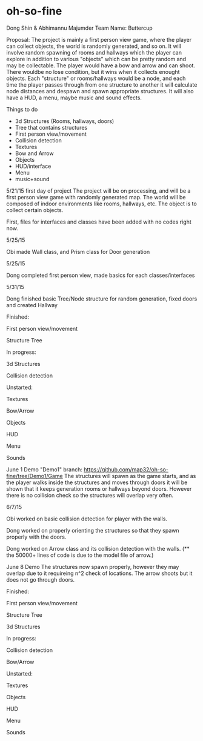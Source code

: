 # oh-so-fine
Dong Shin & Abhimannu Majumder
Team Name: Buttercup

Proposal:
The project is mainly a first person view game, where the player can collect objects, the world is randomly generated, and so on. It will involve random spawning of rooms and hallways which the player can explore in addition to various "objects" which can be pretty random and may be collectable. The player would have a bow and arrow and can shoot. There wouldbe no lose condition, but it wins when it collects enought objects. Each "structure" or rooms/hallways would be a node, and each time the player passes through from one structure to another it will calculate node distances and despawn and spawn appropriate structures. It will also have a HUD, a menu, maybe music and sound effects.

  Things to do
- 3d Structures (Rooms, hallways, doors)
- Tree that contains structures
- First person view/movement
- Collision detection
- Textures
- Bow and Arrow
- Objects
- HUD/interface
- Menu
- music+sound

5/21/15 first day of project
The project will be on processing, and will be a first person view game with randomly generated map. The world will be composed of indoor environments like rooms, hallways, etc. The object is to collect certain objects.

First, files for interfaces and classes have been added with no codes right now.

5/25/15

Obi made Wall class, and Prism class for Door generation

5/25/15

Dong completed first person view, made basics for each classes/interfaces

5/31/15

Dong finished basic Tree/Node structure for random generation, fixed doors and created Hallway


Finished:

  First person view/movement
  
  Structure Tree
  
  
In progress:

  3d Structures
  
  Collision detection
  
  
Unstarted:

  Textures
  
  Bow/Arrow
  
  Objects
  
  HUD
  
  Menu
  
  Sounds


June 1 Demo
  "Demo1" branch: https://github.com/map32/oh-so-fine/tree/Demo1/Game The structures will spawn as the game starts, and as the player walks inside the structures and moves through doors it will be shown that it keeps generation rooms or hallways beyond doors. However there is no collision check so the structures will overlap very often.


6/7/15

Obi worked on basic collision detection for player with the walls.

Dong worked on properly orienting the structures so that they spawn properly with the doors.

Dong worked on Arrow class and its collision detection with the walls.
(** the 50000+ lines of code is due to the model file of arrow.)

June 8 Demo
The structures now spawn properly, however they may overlap due to it requireing n^2 check of locations. The arrow shoots but it does not go through doors.

Finished:

  First person view/movement
  
  Structure Tree
  
  3d Structures
  
In progress:
  
  Collision detection
  
  Bow/Arrow
  
  
Unstarted:

  Textures
  
  Objects
  
  HUD
  
  Menu
  
  Sounds


